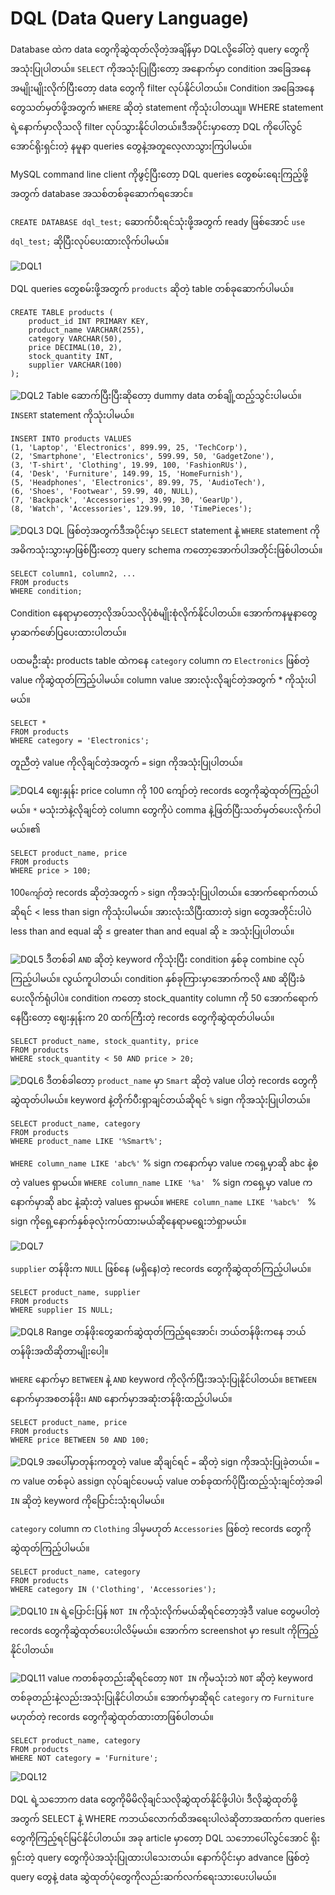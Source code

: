 # DQL (Data Query Language)

Database ထဲက data တွေကိုဆွဲထုတ်လိုတဲ့အချိန်မှာ DQLလို့ခေါ်တဲ့ query တွေကိုအသုံးပြုပါတယ်။ `SELECT` ကိုအသုံးပြုပြီးတော့ အနောက်မှာ condition အခြေအနေအမျိုးမျိုးလိုက်ပြီးတော့ data တွေကို filter လုပ်နိုင်ပါတယ်။ Condition အခြေအနေတွေသတ်မှတ်ဖို့အတွက် `WHERE` ဆိုတဲ့ statement ကိုသုံးပါတယျ။ WHERE statement ရဲ့နောက်မှာလိုသလို filter လုပ်သွားနိုင်ပါတယ်။ဒီအပိုင်းမှာတော့ DQL ကိုပေါ်လွင်အောင်ရိုးရှင်းတဲ့ နမူနာ queries တွေနဲ့အတူလေ့လာသွားကြပါမယ်။

MySQL command line client ကိုဖွင့်ပြီးတော့ DQL queries တွေစမ်းရေးကြည့်ဖို့အတွက် database အသစ်တစ်ခုဆောက်ရအောင်။

`CREATE DATABASE dql_test;`
ဆောက်ပီးရင်သုံးဖို့အတွက် ready ဖြစ်အောင်
`use dql_test;` ဆိုပြီးလုပ်ပေးထားလိုက်ပါမယ်။

![DQL1](https://raw.githubusercontent.com/HlaingTinHtun/SQL-101/main/assets/queries/dql/dql1.png)

  
DQL queries တွေစမ်းဖို့အတွက် `products` ဆိုတဲ့ table တစ်ခုဆောက်ပါမယ်။ 

```
CREATE TABLE products (
    product_id INT PRIMARY KEY,
    product_name VARCHAR(255),
    category VARCHAR(50),
    price DECIMAL(10, 2),
    stock_quantity INT,
    supplier VARCHAR(100)
);
```

![DQL2](https://raw.githubusercontent.com/HlaingTinHtun/SQL-101/main/assets/queries/dql/dql2.png)
Table ဆောက်ပြီးပြီးဆိုတော့ dummy data တစ်ချို့ထည့်သွင်းပါမယ်။
`INSERT` statement ကိုသုံးပါမယ်။
```
INSERT INTO products VALUES
(1, 'Laptop', 'Electronics', 899.99, 25, 'TechCorp'),
(2, 'Smartphone', 'Electronics', 599.99, 50, 'GadgetZone'),
(3, 'T-shirt', 'Clothing', 19.99, 100, 'FashionRUs'),
(4, 'Desk', 'Furniture', 149.99, 15, 'HomeFurnish'),
(5, 'Headphones', 'Electronics', 89.99, 75, 'AudioTech'),
(6, 'Shoes', 'Footwear', 59.99, 40, NULL),
(7, 'Backpack', 'Accessories', 39.99, 30, 'GearUp'),
(8, 'Watch', 'Accessories', 129.99, 10, 'TimePieces');
```

![DQL3](https://raw.githubusercontent.com/HlaingTinHtun/SQL-101/main/assets/queries/dql/dql3.png)
DQL ဖြစ်တဲ့အတွက်ဒီအပိုင်းမှာ `SELECT` statement နဲ့ `WHERE` statement ကိုအဓိကသုံးသွားမှာဖြစ်ပြီးတော့ query schema ကတော့အောက်ပါအတိုင်းဖြစ်ပါတယ်။
```
SELECT column1, column2, ...
FROM products
WHERE condition;
```
Condition နေရာမှာတော့လိုအပ်သလိုပုံစံမျိုးစုံလိုက်နိုင်ပါတယ်။ အောက်ကနမူနာတွေမှာဆက်ဖော်ပြပေးထားပါတယ်။

ပထမဦးဆုံး products table ထဲကနေ `category` column က `Electronics` ဖြစ်တဲ့ value ကိုဆွဲထုတ်ကြည့်ပါမယ်။
column value အားလုံးလိုချင်တဲ့အတွက် * ကိုသုံးပါမယ်။

```
SELECT *
FROM products
WHERE category = 'Electronics';
```
တူညီတဲ့ value ကိုလိုချင်တဲ့အတွက် `=` sign ကိုအသုံးပြုပါတယ်။

![DQL4](https://raw.githubusercontent.com/HlaingTinHtun/SQL-101/main/assets/queries/dql/dql4.png)
ဈေးနှုန်း price column ကို 100 ကျော်တဲ့ records တွေကိုဆွဲထုတ်ကြည့်ပါမယ်။
`*` မသုံးဘဲနဲ့လိုချင်တဲ့ column တွေကိုပဲ comma နဲ့ဖြတ်ပြီးသတ်မှတ်ပေးလိုက်ပါမယ်။၏

```
SELECT product_name, price
FROM products
WHERE price > 100;
```
100`ကျော်`တဲ့ records ဆိုတဲ့အတွက် `>` sign ကိုအသုံးပြုပါတယ်။
အောက်ရောက်တယ်ဆိုရင် < less than sign ကိုသုံးပါမယ်။
အားလုံးသိပြီးထားတဲ့ sign တွေအတိုင်းပါပဲ 
less than and equal ဆို ≤
greater than and equal ဆို ≥  အသုံးပြုပါတယ်။

![DQL5](https://raw.githubusercontent.com/HlaingTinHtun/SQL-101/main/assets/queries/dql/dql5.png)
ဒီတစ်ခါ `AND` ဆိုတဲ့ keyword ကိုသုံးပြီး condition နှစ်ခု combine လုပ်ကြည့်ပါမယ်။ လွယ်ကူပါတယ်၊ condition နှစ်ခုကြားမှာအောက်ကလို `AND` ဆိုပြီးခံပေးလိုက်ရုံပါပဲ။ condition ကတော့ stock_quantity column ကို 50 အောက်ရောက်နေပြီးတော့ ဈေးနှုန်းက 20 ထက်ကြီးတဲ့ records တွေကိုဆွဲထုတ်ပါမယ်။

```
SELECT product_name, stock_quantity, price
FROM products
WHERE stock_quantity < 50 AND price > 20;
```
![DQL6](https://raw.githubusercontent.com/HlaingTinHtun/SQL-101/main/assets/queries/dql/dql6.png)
ဒီတစ်ခါတော့ `product_name` မှာ `Smart` ဆိုတဲ့ value ပါတဲ့ records တွေကိုဆွဲထုတ်ပါမယ်။
keyword နဲ့တိုက်ပီးရှာချင်တယ်ဆိုရင် `%` sign ကိုအသုံးပြုပါတယ်။

```
SELECT product_name, category
FROM products
WHERE product_name LIKE '%Smart%';
```

`WHERE column_name LIKE 'abc%'`
% sign ကနောက်မှာ value ကရှေ့မှာဆို abc နဲ့စတဲ့ values ရှာမယ်။
`WHERE column_name LIKE '%a' `
% sign ကရှေ့မှာ value ကနောက်မှာဆို abc နဲ့ဆုံးတဲ့ values ရှာမယ်။
`WHERE column_name LIKE '%abc%' `
% sign ကိုရှေ့နောက်နှစ်ခုလုံးကပ်ထားမယ်ဆိုနေရာမရွေးဘဲရှာမယ်။

![DQL7](https://raw.githubusercontent.com/HlaingTinHtun/SQL-101/main/assets/queries/dql/dql7.png)

`supplier` တန်ဖိုးက `NULL` ဖြစ်နေ (မရှိနေ)တဲ့ records တွေကိုဆွဲထုတ်ကြည့်ပါမယ်။

```
SELECT product_name, supplier
FROM products
WHERE supplier IS NULL;
```

![DQL8](https://raw.githubusercontent.com/HlaingTinHtun/SQL-101/main/assets/queries/dql/dql8.png)
Range တန်ဖိုးတွေဆက်ဆွဲထုတ်ကြည့်ရအောင်၊ ဘယ်တန်ဖိုးကနေ ဘယ်တန်ဖိုးအထိဆိုတာမျိုးပေါ့။

`WHERE` နောက်မှာ `BETWEEN` နဲ့ `AND` keyword ကိုလိုက်ပြီးအသုံးပြုနိုင်ပါတယ်။
`BETWEEN` နောက်မှာအစတန်ဖိုး၊ `AND` နောက်မှာအဆုံးတန်ဖိုးထည့်ပါမယ်။

```
SELECT product_name, price
FROM products
WHERE price BETWEEN 50 AND 100;
```

![DQL9](https://raw.githubusercontent.com/HlaingTinHtun/SQL-101/main/assets/queries/dql/dql9.png)
အပေါ်မှာတုန်းကတူတဲ့ value ဆိုချင်ရင် `=` ဆိုတဲ့ sign ကိုအသုံးပြုခဲ့တယ်။
`=` က value တစ်ခုပဲ assign လုပ်ချင်ပေမယ့် value တစ်ခုထက်ပိုပြီးထည့်သုံးချင်တဲ့အခါ `IN` ဆိုတဲ့ keyword ကိုပြောင်းသုံးရပါမယ်။

`category` column က `Clothing` ဒါမှမဟုတ် `Accessories` ဖြစ်တဲ့ records တွေကိုဆွဲထုတ်ကြည့်ပါမယ်။
```
SELECT product_name, category
FROM products
WHERE category IN ('Clothing', 'Accessories');
```

![DQL10](https://raw.githubusercontent.com/HlaingTinHtun/SQL-101/main/assets/queries/dql/dql10.png)
`IN` ရဲ့ပြောင်းပြန် `NOT IN` ကိုသုံးလိုက်မယ်ဆိုရင်တော့အဲ့ဒီ value တွေမပါတဲ့ records တွေကိုဆွဲထုတ်ပေးပါလိမ့်မယ်။
အောက်က screenshot မှာ result ကိုကြည့်နိုင်ပါတယ်။

![DQL11](https://raw.githubusercontent.com/HlaingTinHtun/SQL-101/main/assets/queries/dql/dql11.png)
value ကတစ်ခုတည်းဆိုရင်တော့ `NOT IN` ကိုမသုံးဘဲ `NOT` ဆိုတဲ့ keyword တစ်ခုတည်းနဲ့လည်းအသုံးပြုနိုင်ပါတယ်။
အောက်မှာဆိုရင် `category` က `Furniture` မဟုတ်တဲ့ records တွေကိုဆွဲထုတ်ထားတာဖြစ်ပါတယ်။

```
SELECT product_name, category
FROM products
WHERE NOT category = 'Furniture';
```

![DQL12](https://raw.githubusercontent.com/HlaingTinHtun/SQL-101/main/assets/queries/dql/dql12.png)

DQL ရဲ့သဘောက data တွေကိုမိမိလိုချင်သလိုဆွဲထုတ်နိုင်ဖို့ပါပဲ၊ ဒီလိုဆွဲထုတ်ဖို့အတွက် SELECT နဲ့ WHERE ကဘယ်လောက်ထိအရေးပါလဲဆိုတာအထက်က queries တွေကိုကြည့်ရင်မြင်နိုင်ပါတယ်။ အခု article မှာတော့ DQL သဘောပေါ်လွင်အောင် ရိုးရှင်းတဲ့ query တွေကိုပဲအသုံးပြုထားပါသေးတယ်။ နောက်ပိုင်းမှာ advance ဖြစ်တဲ့ query တွေနဲ့ data ဆွဲထုတ်ပုံတွေကိုလည်းဆက်လက်ရေးသားပေးပါမယ်။
